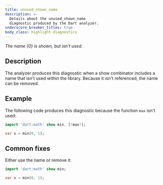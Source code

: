 ```yaml
---
title: unused_shown_name
description: >-
  Details about the unused_shown_name
  diagnostic produced by the Dart analyzer.
underscore_breaker_titles: true
body_class: highlight-diagnostics
---
```


_The name {0} is shown, but isn't used._

## Description

The analyzer produces this diagnostic when a show combinator includes a
name that isn't used within the library. Because it isn't referenced, the
name can be removed.

## Example

The following code produces this diagnostic because the function `max`
isn't used:

```dart
import 'dart:math' show min, [!max!];

var x = min(0, 1);
```

## Common fixes

Either use the name or remove it:

```dart
import 'dart:math' show min;

var x = min(0, 1);
```
